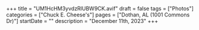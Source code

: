 +++
title = "UM1HcHM3yvdzRlUBW9CK.avif"
draft = false
tags = ["Photos"]
categories = ["Chuck E. Cheese's"]
pages = ["Dothan, AL (1001 Commons Dr)"]
startDate = ""
description = "December 11th, 2023"
+++
